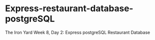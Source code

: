 # Express-restaurant-database-postgreSQL
The Iron Yard Week 8, Day 2: Express postgreSQL Restaurant Database
